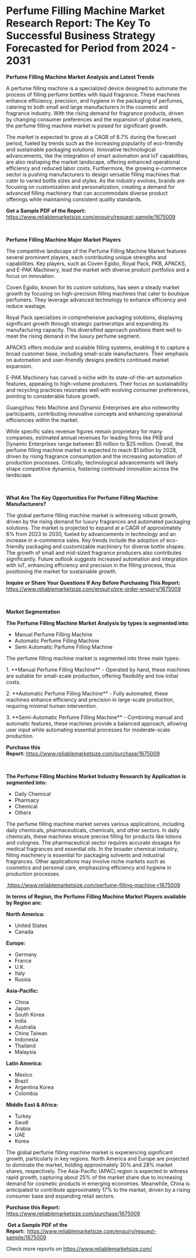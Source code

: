 <p><h1>Perfume Filling Machine Market Research Report: The Key To Successful Business Strategy Forecasted for Period from 2024 - 2031</h1></p><p><strong>Perfume Filling Machine Market Analysis and Latest Trends</strong></p>
<p><p>A perfume filling machine is a specialized device designed to automate the process of filling perfume bottles with liquid fragrance. These machines enhance efficiency, precision, and hygiene in the packaging of perfumes, catering to both small and large manufacturers in the cosmetic and fragrance industry. With the rising demand for fragrance products, driven by changing consumer preferences and the expansion of global markets, the perfume filling machine market is poised for significant growth.</p><p>The market is expected to grow at a CAGR of 8.7% during the forecast period, fueled by trends such as the increasing popularity of eco-friendly and sustainable packaging solutions. Innovative technological advancements, like the integration of smart automation and IoT capabilities, are also reshaping the market landscape, offering enhanced operational efficiency and reduced labor costs. Furthermore, the growing e-commerce sector is pushing manufacturers to design versatile filling machines that cater to varied bottle sizes and styles. As the industry evolves, brands are focusing on customization and personalization, creating a demand for advanced filling machinery that can accommodate diverse product offerings while maintaining consistent quality standards.</p></p>
<p><strong>Get a Sample PDF of the Report:&nbsp;</strong> <a href="https://www.reliablemarketsize.com/enquiry/request-sample/1675009?utm_campaign=1911&utm_medium=2&utm_source=Github&utm_content=ia&utm_term=28122024&utm_id=perfume-filling-machine">https://www.reliablemarketsize.com/enquiry/request-sample/1675009</a></p>
<p>&nbsp;</p>
<p><strong>Perfume Filling Machine Major Market Players</strong></p>
<p><p>The competitive landscape of the Perfume Filling Machine Market features several prominent players, each contributing unique strengths and capabilities. Key players, such as Coven Egidio, Royal Pack, PKB, APACKS, and E-PAK Machinery, lead the market with diverse product portfolios and a focus on innovation.</p><p>Coven Egidio, known for its custom solutions, has seen a steady market growth by focusing on high-precision filling machines that cater to boutique perfumers. They leverage advanced technology to enhance efficiency and reduce wastage.</p><p>Royal Pack specializes in comprehensive packaging solutions, displaying significant growth through strategic partnerships and expanding its manufacturing capacity. This diversified approach positions them well to meet the rising demand in the luxury perfume segment.</p><p>APACKS offers modular and scalable filling systems, enabling it to capture a broad customer base, including small-scale manufacturers. Their emphasis on automation and user-friendly designs predicts continued market expansion.</p><p>E-PAK Machinery has carved a niche with its state-of-the-art automation features, appealing to high-volume producers. Their focus on sustainability and recycling practices resonates well with evolving consumer preferences, pointing to considerable future growth.</p><p>Guangzhou Yeto Machine and Dynamic Enterprises are also noteworthy participants, contributing innovative concepts and enhancing operational efficiencies within the market.</p><p>While specific sales revenue figures remain proprietary for many companies, estimated annual revenues for leading firms like PKB and Dynamic Enterprises range between $5 million to $25 million. Overall, the perfume filling machine market is expected to reach $1 billion by 2028, driven by rising fragrance consumption and the increasing automation of production processes. Critically, technological advancements will likely shape competitive dynamics, fostering continued innovation across the landscape.</p></p>
<p>&nbsp;</p>
<p><strong>What Are The Key Opportunities For Perfume Filling Machine Manufacturers?</strong></p>
<p><p>The global perfume filling machine market is witnessing robust growth, driven by the rising demand for luxury fragrances and automated packaging solutions. The market is projected to expand at a CAGR of approximately 6% from 2023 to 2030, fueled by advancements in technology and an increase in e-commerce sales. Key trends include the adoption of eco-friendly packaging and customizable machinery for diverse bottle shapes. The growth of small and mid-sized fragrance producers also contributes significantly. Future outlook suggests increased automation and integration with IoT, enhancing efficiency and precision in the filling process, thus positioning the market for sustainable growth.</p></p>
<p><strong>Inquire or Share Your Questions If Any Before Purchasing This Report:</strong> <a href="https://www.reliablemarketsize.com/enquiry/pre-order-enquiry/1675009?utm_campaign=1911&utm_medium=2&utm_source=Github&utm_content=ia&utm_term=28122024&utm_id=perfume-filling-machine">https://www.reliablemarketsize.com/enquiry/pre-order-enquiry/1675009</a></p>
<p>&nbsp;</p>
<p><strong>Market Segmentation</strong></p>
<p><strong>The Perfume Filling Machine Market Analysis by types is segmented into:</strong></p>
<p><ul><li>Manual Perfume Filling Machine</li><li>Automatic Perfume Filling Machine</li><li>Semi Automatic Parfume Filling Machine</li></ul></p>
<p><p>The perfume filling machine market is segmented into three main types: </p><p>1. **Manual Perfume Filling Machine** - Operated by hand, these machines are suitable for small-scale production, offering flexibility and low initial costs.</p><p>2. **Automatic Perfume Filling Machine** - Fully automated, these machines enhance efficiency and precision in large-scale production, requiring minimal human intervention.</p><p>3. **Semi-Automatic Perfume Filling Machine** - Combining manual and automatic features, these machines provide a balanced approach, allowing user input while automating essential processes for moderate-scale production.</p></p>
<p><strong>Purchase this Report:&nbsp;</strong><a href="https://www.reliablemarketsize.com/purchase/1675009?utm_campaign=1911&utm_medium=2&utm_source=Github&utm_content=ia&utm_term=28122024&utm_id=perfume-filling-machine">https://www.reliablemarketsize.com/purchase/1675009</a></p>
<p>&nbsp;</p>
<p><strong>The Perfume Filling Machine Market Industry Research by Application is segmented into:</strong></p>
<p><ul><li>Daily Chemical</li><li>Pharmacy</li><li>Chemical</li><li>Others</li></ul></p>
<p><p>The perfume filling machine market serves various applications, including daily chemicals, pharmaceuticals, chemicals, and other sectors. In daily chemicals, these machines ensure precise filling for products like lotions and colognes. The pharmaceutical sector requires accurate dosages for medical fragrances and essential oils. In the broader chemical industry, filling machinery is essential for packaging solvents and industrial fragrances. Other applications may involve niche markets such as cosmetics and personal care, emphasizing efficiency and hygiene in production processes.</p></p>
<p><a href="https://www.reliablemarketsize.com/perfume-filling-machine-r1675009?utm_campaign=1911&utm_medium=2&utm_source=Github&utm_content=ia&utm_term=28122024&utm_id=perfume-filling-machine">&nbsp;https://www.reliablemarketsize.com/perfume-filling-machine-r1675009</a></p>
<p><strong>In terms of Region, the Perfume Filling Machine Market Players available by Region are:</strong></p>
<p>
    <p> <strong> North America: </strong>
        <ul>
            <li>United States</li>
            <li>Canada</li>
        </ul>
        </p> 
    <p> <strong> Europe: </strong>
        <ul>
            <li>Germany</li>
            <li>France</li>
            <li>U.K.</li>
            <li>Italy</li>
            <li>Russia</li>
        </ul>
        </p> 
    <p> <strong> Asia-Pacific: </strong>
        <ul>
            <li>China</li>
            <li>Japan</li>
            <li>South Korea</li>
            <li>India</li>
            <li>Australia</li>
            <li>China Taiwan</li>
            <li>Indonesia</li>
            <li>Thailand</li>
            <li>Malaysia</li>
        </ul>
        </p> 
    <p> <strong> Latin America: </strong>
        <ul>
            <li>Mexico</li>
            <li>Brazil</li>
            <li>Argentina Korea</li>
            <li>Colombia</li>
        </ul>
        </p> 
    <p> <strong> Middle East & Africa: </strong>
        <ul>
            <li>Turkey</li>
            <li>Saudi</li>
            <li>Arabia</li>
            <li>UAE</li>
            <li>Korea</li>
        </ul>
    </p>
    </p>
<p><p>The global perfume filling machine market is experiencing significant growth, particularly in key regions. North America and Europe are projected to dominate the market, holding approximately 30% and 28% market shares, respectively. The Asia-Pacific (APAC) region is expected to witness rapid growth, capturing about 25% of the market share due to increasing demand for cosmetic products in emerging economies. Meanwhile, China is anticipated to contribute approximately 17% to the market, driven by a rising consumer base and expanding retail sectors.</p></p>
<p><strong>Purchase this Report: </strong><a href="https://www.reliablemarketsize.com/purchase/1675009?utm_campaign=1911&utm_medium=2&utm_source=Github&utm_content=ia&utm_term=28122024&utm_id=perfume-filling-machine">https://www.reliablemarketsize.com/purchase/1675009</a></p>
<p>&nbsp;<strong>Get a Sample PDF of the Report:&nbsp;&nbsp;</strong><a href="https://www.reliablemarketsize.com/enquiry/request-sample/1675009?utm_campaign=1911&utm_medium=2&utm_source=Github&utm_content=ia&utm_term=28122024&utm_id=perfume-filling-machine">https://www.reliablemarketsize.com/enquiry/request-sample/1675009</a></p>
<p><strong></strong></p>
<p>Check more reports on <a href="https://www.reliablemarketsize.com/?utm_campaign=1911&utm_medium=2&utm_source=Github&utm_content=ia&utm_term=28122024&utm_id=perfume-filling-machine">https://www.reliablemarketsize.com/</a></p>